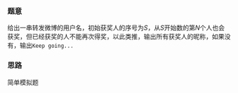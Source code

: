 ### 题意
给出一串转发微博的用户名，初始获奖人的序号为$S$，从$S$开始数的第$N$个人也会获奖，但已经获奖的人不能再次得奖，以此类推，输出所有获奖人的昵称，如果没有，输出`Keep going...`

### 思路
简单模拟题
